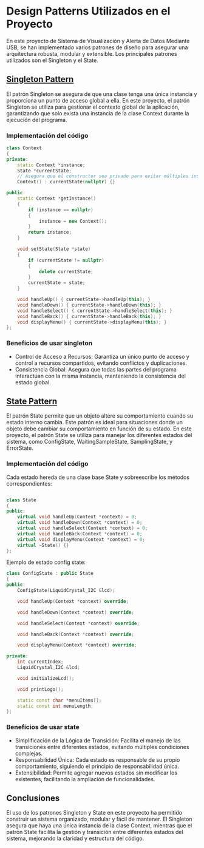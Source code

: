 # Design Patterns Utilizados en el Proyecto

En este proyecto de Sistema de Visualización y Alerta de Datos Mediante USB, se han implementado varios patrones de diseño para asegurar una arquitectura robusta, modular y extensible. Los principales patrones utilizados son el Singleton y el State.

## [Singleton Pattern](https://refactoring.guru/design-patterns/singleton)

El patrón Singleton se asegura de que una clase tenga una única instancia y proporciona un punto de acceso global a ella. En este proyecto, el patrón Singleton se utiliza para gestionar el contexto global de la aplicación, garantizando que solo exista una instancia de la clase Context durante la ejecución del programa.

### Implementación del código

```cpp
class Context
{
private:
    static Context *instance;
    State *currentState;
    // Asegura que el constructor sea privado para evitar múltiples instancias
    Context() : currentState(nullptr) {}

public:
    static Context *getInstance()
    {
        if (instance == nullptr)
        {
            instance = new Context();
        }
        return instance;
    }

    void setState(State *state)
    {
        if (currentState != nullptr)
        {
            delete currentState;
        }
        currentState = state;
    }

    void handleUp() { currentState->handleUp(this); }
    void handleDown() { currentState->handleDown(this); }
    void handleSelect() { currentState->handleSelect(this); }
    void handleBack() { currentState->handleBack(this); }
    void displayMenu() { currentState->displayMenu(this); }
};

```
### Beneficios de usar singleton

- Control de Acceso a Recursos: Garantiza un único punto de acceso y control a recursos compartidos, evitando conflictos y duplicaciones.
- Consistencia Global: Asegura que todas las partes del programa interactúan con la misma instancia, manteniendo la consistencia del estado global.

## [State Pattern](https://refactoring.guru/design-patterns/state)

El patrón State permite que un objeto altere su comportamiento cuando su estado interno cambia. Este patrón es ideal para situaciones donde un objeto debe cambiar su comportamiento en función de su estado. En este proyecto, el patrón State se utiliza para manejar los diferentes estados del sistema, como ConfigState, WaitingSampleState, SamplingState, y ErrorState.

### Implementación del código

Cada estado hereda de una clase base State y sobreescribe los métodos correspondientes:

```cpp

class State
{
public:
    virtual void handleUp(Context *context) = 0;
    virtual void handleDown(Context *context) = 0;
    virtual void handleSelect(Context *context) = 0;
    virtual void handleBack(Context *context) = 0;
    virtual void displayMenu(Context *context) = 0;
    virtual ~State() {}
};

```
Ejemplo de estado config state:

``` cpp
class ConfigState : public State
{
public:
    ConfigState(LiquidCrystal_I2C &lcd);

    void handleUp(Context *context) override;

    void handleDown(Context *context) override;

    void handleSelect(Context *context) override;

    void handleBack(Context *context) override;

    void displayMenu(Context *context) override;

private:
    int currentIndex;
    LiquidCrystal_I2C &lcd;

    void initializeLcd();

    void printLogo();

    static const char *menuItems[];
    static const int menuLength;
};
```

### Beneficios de usar state

- Simplificación de la Lógica de Transición: Facilita el manejo de las transiciones entre diferentes estados, evitando múltiples condiciones complejas.
- Responsabilidad Única: Cada estado es responsable de su propio comportamiento, siguiendo el principio de responsabilidad única.
- Extensibilidad: Permite agregar nuevos estados sin modificar los existentes, facilitando la ampliación de funcionalidades.

## Conclusiones
El uso de los patrones Singleton y State en este proyecto ha permitido construir un sistema organizado, modular y fácil de mantener. El Singleton asegura que haya una única instancia de la clase Context, mientras que el patrón State facilita la gestión y transición entre diferentes estados del sistema, mejorando la claridad y estructura del código.

